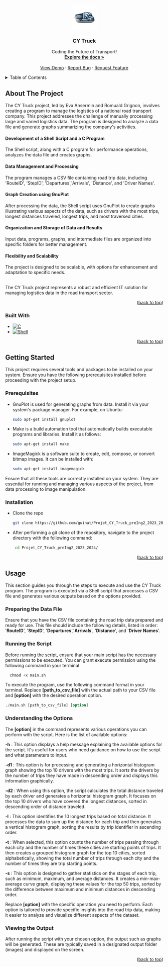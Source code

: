 <a name="readme-top"></a>

<br />
<div align="center">
  <a href="https://github.com/guinat/Projet_CY_Truck_preIng2_2023_2024">
    <img src="logo.png" alt="Logo" width="80" height="80">
  </a>

  <h3 align="center">CY Truck</h3>

  <p align="center">
    Coding the Future of Transport!
    <br />
    <a href="https://github.com/guinat/Projet_CY_Truck_preIng2_2023_2024"><strong>Explore the docs »</strong></a>
    <br />
    <br />
    <a href="https://github.com/guinat/Projet_CY_Truck_preIng2_2023_2024">View Demo</a>
    ·
    <a href="https://github.com/guinat/Projet_CY_Truck_preIng2_2023_2024/issues">Report Bug</a>
    ·
    <a href="https://github.com/guinat/Projet_CY_Truck_preIng2_2023_2024/issues">Request Feature</a>
  </p>
</div>

<details>
  <summary>Table of Contents</summary>
  <ol>
    <li>
      <a href="#about-the-project">About The Project</a>
      <ul>
        <li><a href="#built-with">Built With</a></li>
      </ul>
    </li>
    <li>
      <a href="#getting-started">Getting Started</a>
      <ul>
        <li><a href="#prerequisites">Prerequisites</a></li>
        <li><a href="#installation">Installation</a></li>
      </ul>
    </li>
    <li><a href="#usage">Usage</a></li>
  </ol>
</details>

## About The Project

The CY Truck project, led by Eva Ansermin and Romuald Grignon, involves creating a program to manage the logistics of a national road transport company. This project addresses the challenge of manually processing large and varied logistics data. The program is designed to analyze a data file and generate graphs summarizing the company's activities.

<div align="left"> 
  <h4> Development of a Shell Script and a C Program  </h4>
    <p>The Shell script, along with a C program for performance operations, analyzes the data file and creates           graphs.
    </p>
    <h4> Data Management and Processing </h4>
    <p>The program manages a CSV file containing road trip data, including 'RouteID', 'StepID', 'Departures','Arrivals', 'Distance', and 'Driver Names'.
    </p>
  <h4> Graph Creation using GnuPlot </h4>
    <p> After processing the data, the Shell script uses GnuPlot to create graphs illustrating various aspects of       the data, such as drivers with the most trips, longest distances traveled, longest trips, and most       traversed cities.
    </p>
    <h4>Organization and Storage of Data and Results</h4>
    <p>Input data, programs, graphs, and intermediate files are organized into specific folders for better management.</p>
  <h4>Flexibility and Scalability</h4>
  <p>The project is designed to be scalable, with options for enhancement and adaptation to specific needs.</p>
  <br />
  The CY Truck project represents a robust and efficient IT solution for managing logistics   
  data in the road transport sector.
</div>

<p align="right">(<a href="#readme-top">back to top</a>)</p>

### Built With

* [![C][C]][C-url]
* [![Shell][Shell]][Shell-url]

<p align="right">(<a href="#readme-top">back to top</a>)</p>

## Getting Started

This project requires several tools and packages to be installed on your system. Ensure you have the following prerequisites installed before proceeding with the project setup.

### Prerequisites

* GnuPlot is used for generating graphs from data. Install it via your system's package manager. For example, on    Ubuntu:
  ```sh
  sudo apt-get install gnuplot
  ```

* Make is a build automation tool that automatically builds executable programs and libraries. Install it as follows:
  ```sh
  sudo apt-get install make
  ```

* ImageMagick is a software suite to create, edit, compose, or convert bitmap images. It can be installed with:
  ```sh
  sudo apt-get install imagemagick
  ```
  
Ensure that all these tools are correctly installed on your system. They are essential for running and managing various aspects of the project, from data processing to image manipulation.

### Installation

* Clone the repo

   ```sh
   git clone https://github.com/guinat/Projet_CY_Truck_preIng2_2023_2024.git
   ```

* After performing a git clone of the repository, navigate to the project directory with the following command:

  ```sh
   cd Projet_CY_Truck_preIng2_2023_2024/
   ```

<p align="right">(<a href="#readme-top">back to top</a>)</p>

## Usage

This section guides you through the steps to execute and use the CY Truck program. The program is executed via a Shell script that processes a CSV file and generates various outputs based on the options provided.

<h3 align="left">Preparing the Data File</h3>

Ensure that you have the CSV file containing the road trip data prepared and ready for use. This file should include the following details, listed in order: '**RouteID**', '**StepID**', '**Departures**','**Arrivals**', '**Distance**', and '**Driver Names**'.

<h3 align="left">Running the Script</h3>

Before running the script, ensure that your main script has the necessary permissions to be executed. You can grant execute permission using the following command in your terminal

```sql
  chmod +x main.sh
```

To execute the program, use the following command format in your terminal. Replace **[path_to_csv_file]** with the actual path to your CSV file and **[option]** with the desired operation option.

  ```sql
  ./main.sh [path_to_csv_file] [option]
  ```

<h3 align="left">Understanding the Options</h3>

The **[option]** in the command represents various operations you can perform with the script. Here is the list of available options:

**-h**  : This option displays a help message explaining the available options for the script. It's useful for users who need guidance on how to use the script and what parameters to input.

**-d1** : This option is for processing and generating a horizontal histogram graph showing the top 10 drivers with the most trips. It sorts the drivers by the number of trips they have made in descending order and displays this information graphically.

**-d2** : When using this option, the script calculates the total distance traveled by each driver and generates a horizontal histogram graph. It focuses on the top 10 drivers who have covered the longest distances, sorted in descending order of distance traveled.

**-l**  : This option identifies the 10 longest trips based on total distance. It processes the data to sum up the distance for each trip and then generates a vertical histogram graph, sorting the results by trip identifier in ascending order.

**-t**  : When selected, this option counts the number of trips passing through each city and the number of times these cities are starting points of trips. It then creates a grouped histogram graph for the top 10 cities, sorted alphabetically, showing the total number of trips through each city and the number of times they are trip starting points.

**-s**  : This option is designed to gather statistics on the stages of each trip, such as minimum, maximum, and average distances. It creates a min-max-average curve graph, displaying these values for the top 50 trips, sorted by the difference between maximum and minimum distances in descending order.

Replace **[option]** with the specific operation you need to perform.
Each option is tailored to provide specific insights into the road trip data, making it easier to analyze and visualize different aspects of the dataset.

<h3 align="left">Viewing the Output</h3>

After running the script with your chosen option, the output such as graphs will be generated. These are typically saved in a designated output folder (images) and displayed on the screen.

<p align="right">(<a href="#readme-top">back to top</a>)</p>

[C]: https://img.shields.io/badge/c-%2300599C.svg?style=for-the-badge&logo=c&logoColor=white
[C-url]: https://devdocs.io/c/
[Shell]: https://img.shields.io/badge/shell_script-%23121011.svg?style=for-the-badge&logo=gnu-bash&logoColor=white
[Shell-url]: https://www.gnu.org/software/bash/
